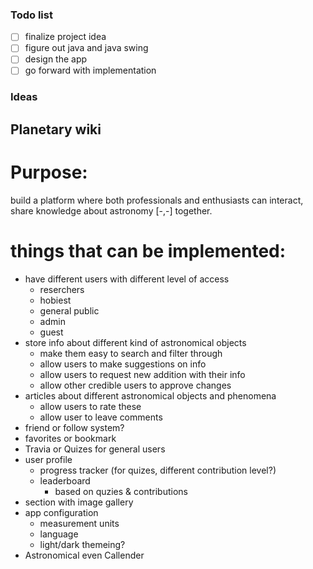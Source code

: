 ### Todo list

- [ ] finalize project idea
- [ ] figure out java and java swing
- [ ] design the app
- [ ] go forward with implementation

### Ideas

## Planetary wiki

Purpose:
=======
build a platform where both professionals and enthusiasts can interact,
share knowledge about astronomy [-,-] together.

things that can be implemented:
=======

- have different users with different level of access
  - reserchers
  - hobiest
  - general public
  - admin
  - guest
- store info about different kind of astronomical objects
  - make them easy to search and filter through
  - allow users to make suggestions on info
  - allow users to request new addition with their info
  - allow other credible users to approve changes
- articles about different astronomical objects and phenomena
  - allow users to rate these
  - allow user to leave comments
- friend or follow system?
- favorites or bookmark
- Travia or Quizes for general users
- user profile
  - progress tracker (for quizes, different contribution level?)
  - leaderboard
    - based on quzies & contributions
- section with image gallery
- app configuration
  - measurement units
  - language
  - light/dark themeing?
- Astronomical even Callender
